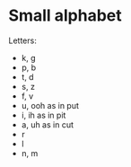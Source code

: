 # Small alphabet

Letters:
+ k, g
+ p, b
+ t, d
+ s, z
+ f, v
+ u, ooh as in put
+ i, ih as in pit
+ a, uh as in cut
+ r
+ l
+ n, m
